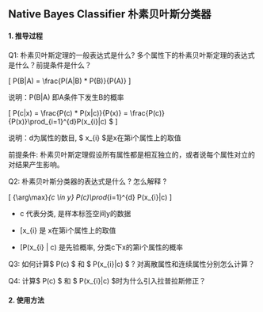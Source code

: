 ## Native Bayes Classifier 朴素贝叶斯分类器

#### 1. 推导过程

Q1: 朴素贝叶斯定理的一般表达式是什么? 多个属性下的朴素贝叶斯定理的表达式是什么？前提条件是什么？

\[
P(B|A) = \frac{P(A|B) * P(B)}{P(A)}
\]

说明：P(B|A) 即A条件下发生B的概率

\[
P(c|x) = \frac{P(c) * P(x|c)}{P(x)} = \frac{P(c)}{P(x)}\prod_{i=1}^{d}P(x_{i}|c) $
\]

说明：d为属性的数目, $ x_{i} $是x在第i个属性上的取值

前提条件: 朴素贝叶斯定理假设所有属性都是相互独立的，或者说每个属性对立的对结果产生影响。

Q2: 朴素贝叶斯分类器的表达式是什么 ? 怎么解释 ?

\[
{\arg\max}_{c \in y} P(c)\prod_{i=1}^{d} P(x_{i}|c)
\]

- c 代表分类, 是样本标签空间y的数据
- \[x_{i}  是 x在第i个属性上的取值

- \[P(x_{i} | c) 是先验概率, 分类c下x的第i个属性的概率

Q3: 如何计算$ P(c) $ 和 $ P(x_{i}|c) $ ? 对离散属性和连续属性分别怎么计算？

Q4: 计算$ P(c) $ 和 $ P(x_{i}|c) $时为什么引入拉普拉斯修正？

#### 2. 使用方法
